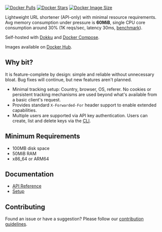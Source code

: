 [![Docker Pulls](https://img.shields.io/docker/pulls/sjdonado/bit.svg)](https://hub.docker.com/r/sjdonado/bit)
[![Docker Stars](https://img.shields.io/docker/stars/sjdonado/bit.svg)](https://hub.docker.com/r/sjdonado/bit)
[![Docker Image Size](https://img.shields.io/docker/image-size/sjdonado/bit/latest)](https://hub.docker.com/r/sjdonado/bit)

Lightweight URL shortener (API-only) with minimal resource requirements. Avg memory consumption under pressure is **60MiB**, single CPU core consumption around 30% (1K reqs/sec, latency 30ms, [benchmark](docs/SETUP.md#benchmark)).

Self-hosted with [Dokku](docs/SETUP.md#dokku) and [Docker Compose](docs/SETUP.md#docker-compose).

Images available on [Docker Hub](https://hub.docker.com/r/sjdonado/bit/tags).

## Why bit?
It is feature-complete by design: simple and reliable without unnecessary bloat. Bug fixes will continue, but new features aren't planned.

- Minimal tracking setup: Country, browser, OS, referer. No cookies or persistent tracking mechanisms are used beyond what's available from a basic client's request.
- Provides standard `X-Forwarded-For` header support to enable extended capabilities.
- Multiple users are supported via API key authentication. Users can create, list and delete keys via the [CLI](docs/SETUP.md#cli).

## Minimum Requirements
- 100MB disk space
- 50MiB RAM
- x86_64 or ARM64

## Documentation
- [API Reference](docs/API.md)
- [Setup](docs/SETUP.md)

## Contributing
Found an issue or have a suggestion? Please follow our [contribution guidelines](CONTRIBUTING.md).
